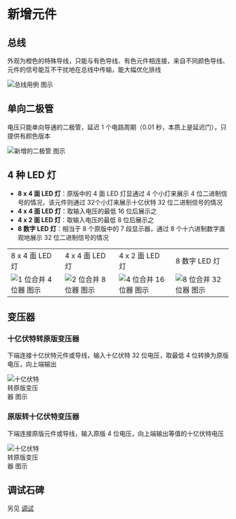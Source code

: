 # 新增元件

## 总线

外观为橙色的特殊导线，只能与有色导线、有色元件相连接，来自不同颜色导线、元件的信号能互不干扰地在总线中传输，能大幅优化排线

<img src="/images/base/new/wire_harness_example.webp" alt="总线用例 图示" class="center_image"/>

## 单向二极管

电压只能单向导通的二极管，延迟 1 个电路周期（0.01 秒，本质上是延迟门），只提供有颜色版本

<img src="/images/base/new/diode.webp" alt="新增的二极管 图示" class="center_image"/>

## 4 种 LED 灯

* **8 x 4 面 LED 灯**：原版中的 4 面 LED 灯显通过 4 个小灯来展示 4 位二进制信号的情况，该元件则通过 32个小灯来展示十亿伏特 32 位二进制信号的情况
* **4 x 4 面 LED 灯**：取输入电压的最低 16 位后展示之
* **4 x 2 面 LED 灯**：取输入电压的最低 8 位后展示之
* **8 数字 LED 灯**：相当于 8 个原版中的 7 段显示器，通过 8 个十六进制数字直观地展示 32 位二进制信号的情况

<table :class="$style.led_table">
    <tbody>
        <tr>
            <td>8 x 4 面 LED 灯</td>
            <td>4 x 4 面 LED 灯</td>
            <td>4 x 2 面 LED 灯</td>
            <td>8 数字 LED 灯</td>
        </tr>
        <tr>
            <td><img src="/images/base/new/GV8x4LedBlockFull.webp" alt="1 位合并 4 位器 图示"/></td>
            <td><img src="/images/base/new/GV4x4LedBlockFull.webp" alt="2 位合并 8 位器 图示"/></td>
            <td><img src="/images/base/new/GV4x2LedBlockFull.webp" alt="4 位合并 16 位器 图示"/></td>
            <td><img src="/images/base/new/GV8NumberLedBlockFull.webp" alt="8 位合并 32 位器 图示"/></td>
        </tr>
    </tbody>
</table>

## 变压器

### 十亿伏特转原版变压器

下端连接十亿伏特元件或导线，输入十亿伏特 32 位电压，取最低 4 位转换为原版电压，向上端输出

<img src="/images/base/new/GV2OTransformerBlock.webp" alt="十亿伏特转原版变压器 图示" style="max-width: min(100%, 80px); margin: 0 auto;"/>

### 原版转十亿伏特变压器

下端连接原版元件或导线，输入原版 4 位电压，向上端输出等值的十亿伏特电压

<img src="/images/base/new/O2GVTransformerBlock.webp" alt="十亿伏特转原版变压器 图示" style="max-width: min(100%, 80px); margin: 0 auto;"/>

## 调试石碑

另见 [调试](debug.md)


<style module>
.led_table img {
    width: 100px;
    image-rendering: pixelated;
}
:global(html:not(.dark)) .led_table tr:nth-child(2) {
    background-color: rgba(from var(--highContrast) r g b / 0.2);
}
</style>